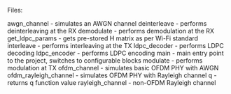 Files:

awgn_channel - simulates an AWGN channel
deinterleave - performs deinterleaving at the RX
demodulate - performs demodulation at the RX
get_ldpc_params - gets pre-stored H matrix as per Wi-Fi standard
interleave - performs interleaving at the TX
ldpc_decoder - performs LDPC decoding
ldpc_encoder - performs LDPC encoding
main - main entry point to the project, switches to configurable blocks
modulate - performs modulation at TX
ofdm_channel - simulates basic OFDM PHY with AWGN
ofdm_rayleigh_channel - simulates OFDM PHY with Rayleigh channel
q - returns q function value
rayleigh_channel - non-OFDM Rayleigh channel

